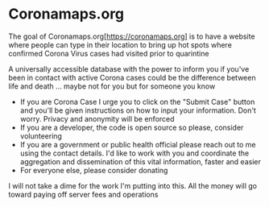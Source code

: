 # Coronamaps.org

The goal of Coronamaps.org[https://coronamaps.org] is to have a website where people can type in their location to bring up hot spots where confirmed Corona Virus cases had visited prior to quarintine

A universally accessible database with the power to inform you if you've been in contact with active Corona cases could be the difference between life and death ...
maybe not for you but for someone you know

-   If you are Corona Case I urge you to click on the "Submit Case" button and you'll be given instructions on how to input your information. Don't worry. Privacy and anonymity will be enforced
-   If you are a developer, the code is open source so please, consider volunteering
-   If you are a government or public health official please reach out to me using the contact details. I'd like to work with you and coordinate the aggregation and dissemination of this vital information, faster and easier
-   For everyone else, please consider donating

I will not take a dime for the work I'm putting into this. All the money will go toward paying off server fees and operations
